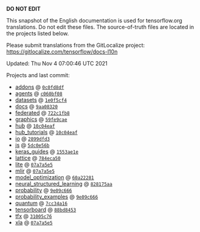 __DO NOT EDIT__

This snapshot of the English documentation is used for tensorflow.org
translations. Do not edit these files. The source-of-truth files are located in
the projects listed below.

Please submit translations from the GitLocalize project: https://gitlocalize.com/tensorflow/docs-l10n

Updated: Thu Nov  4 07:00:46 UTC 2021

Projects and last commit:

- [addons](https://github.com/tensorflow/addons/tree/master/docs) @ <a href='https://github.com/tensorflow/addons/commit/0c0fd8dfb4427df6b824c88f700ba5c7efd43bec'><code>0c0fd8df</code></a>
- [agents](https://github.com/tensorflow/agents/tree/master/docs) @ <a href='https://github.com/tensorflow/agents/commit/c060bf0876e8a29e001ed88683d1c9d07a2e74e4'><code>c060bf08</code></a>
- [datasets](https://github.com/tensorflow/datasets/tree/master/docs) @ <a href='https://github.com/tensorflow/datasets/commit/1e0f5cf4483a2f7872449d8e7d28c6d6c8df380a'><code>1e0f5cf4</code></a>
- [docs](https://github.com/tensorflow/docs/tree/master/site/en) @ <a href='https://github.com/tensorflow/docs/commit/9aa08320ebb26befd08ad66515de291b9e2cbcaf'><code>9aa08320</code></a>
- [federated](https://github.com/tensorflow/federated/tree/main/docs) @ <a href='https://github.com/tensorflow/federated/commit/722c1fb865dfe027c50b6315acccf2f44b465393'><code>722c1fb8</code></a>
- [graphics](https://github.com/tensorflow/graphics/tree/master/tensorflow_graphics/g3doc) @ <a href='https://github.com/tensorflow/graphics/commit/59fe9caec32743672731af62f94bb2aea94e4951'><code>59fe9cae</code></a>
- [hub](https://github.com/tensorflow/hub/tree/master/docs) @ <a href='https://github.com/tensorflow/hub/commit/10c04eaf378335aa0f9cefbfc9dc3cc16850a1f5'><code>10c04eaf</code></a>
- [hub_tutorials](https://github.com/tensorflow/hub/tree/master/examples/colab) @ <a href='https://github.com/tensorflow/hub/commit/10c04eaf378335aa0f9cefbfc9dc3cc16850a1f5'><code>10c04eaf</code></a>
- [io](https://github.com/tensorflow/io/tree/master/docs) @ <a href='https://github.com/tensorflow/io/commit/2899dfd3781e07c35062d418126b774f740216d7'><code>2899dfd3</code></a>
- [js](https://github.com/tensorflow/tfjs-website/tree/master/docs) @ <a href='https://github.com/tensorflow/tfjs-website/commit/5dc0e56b49ce2138479de36c315ca0e81671ff94'><code>5dc0e56b</code></a>
- [keras_guides](https://github.com/tensorflow/docs/tree/snapshot-keras/site/en/guide/keras) @ <a href='https://github.com/tensorflow/docs/commit/1553ae1e4a149be71703e2ee60173b3d1e0e8c00'><code>1553ae1e</code></a>
- [lattice](https://github.com/tensorflow/lattice/tree/master/docs) @ <a href='https://github.com/tensorflow/lattice/commit/784eca50cbdfedf39f183cc7d298c9fe376b69c0'><code>784eca50</code></a>
- [lite](https://github.com/tensorflow/tensorflow/tree/master/tensorflow/lite/g3doc) @ <a href='https://github.com/tensorflow/tensorflow/commit/07a7a5e521d66d1920f884d16783462d8dcaf8f9'><code>07a7a5e5</code></a>
- [mlir](https://github.com/tensorflow/tensorflow/tree/master/tensorflow/compiler/mlir/g3doc) @ <a href='https://github.com/tensorflow/tensorflow/commit/07a7a5e521d66d1920f884d16783462d8dcaf8f9'><code>07a7a5e5</code></a>
- [model_optimization](https://github.com/tensorflow/model-optimization/tree/master/tensorflow_model_optimization/g3doc) @ <a href='https://github.com/tensorflow/model-optimization/commit/60a222810fec9a85da041e05fbdf3feacab1eac1'><code>60a22281</code></a>
- [neural_structured_learning](https://github.com/tensorflow/neural-structured-learning/tree/master/g3doc) @ <a href='https://github.com/tensorflow/neural-structured-learning/commit/828175aae2140a96c661c77ff258c9d718c6293f'><code>828175aa</code></a>
- [probability](https://github.com/tensorflow/probability/tree/main/tensorflow_probability/g3doc) @ <a href='https://github.com/tensorflow/probability/commit/9e09c6661a78627c1693b6e16496f3a49fb7e6b0'><code>9e09c666</code></a>
- [probability_examples](https://github.com/tensorflow/probability/tree/main/tensorflow_probability/examples/jupyter_notebooks) @ <a href='https://github.com/tensorflow/probability/commit/9e09c6661a78627c1693b6e16496f3a49fb7e6b0'><code>9e09c666</code></a>
- [quantum](https://github.com/tensorflow/quantum/tree/master/docs) @ <a href='https://github.com/tensorflow/quantum/commit/7cc34a16bb372b5660b686b9ab8355859d69cf56'><code>7cc34a16</code></a>
- [tensorboard](https://github.com/tensorflow/tensorboard/tree/master/docs) @ <a href='https://github.com/tensorflow/tensorboard/commit/88bd8453ec1cf8d797c6098f2b014ecfb17808de'><code>88bd8453</code></a>
- [tfx](https://github.com/tensorflow/tfx/tree/master/docs) @ <a href='https://github.com/tensorflow/tfx/commit/31005c760951c759e060b4b8a24dbad691c13662'><code>31005c76</code></a>
- [xla](https://github.com/tensorflow/tensorflow/tree/master/tensorflow/compiler/xla/g3doc) @ <a href='https://github.com/tensorflow/tensorflow/commit/07a7a5e521d66d1920f884d16783462d8dcaf8f9'><code>07a7a5e5</code></a>

